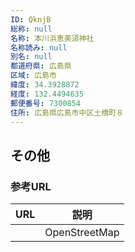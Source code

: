 ```yaml
---
ID: QknjB
総称: null
名称: 本川浜恵美須神社
名称読み: null
別名: null
都道府県: 広島県
区域: 広島市
緯度: 34.3928872
経度: 132.4494635
郵便番号: 7300854
住所: 広島県広島市中区土橋町８
---
```


## その他

### 参考URL

| URL | 説明          |
| --- | ------------- |
|     | OpenStreetMap |
